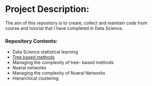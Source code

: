 # Project Description:
The aim of this repository is to create, collect and maintain code from course and tutorial that I have completed in Data Science. 

### Repository Contents:
- Data Science statistical learning
- [Tree based methods](https://github.com/thisWande/Data-Science-with-python/blob/tree-based-models/decision-tree-regressor/Cali-housing-notebook.ipynb)
- Managing the complexity of tree- based methods
- Nueral networks
- Managing the complexity of Nueral Networks
- Hierarchical clustering
